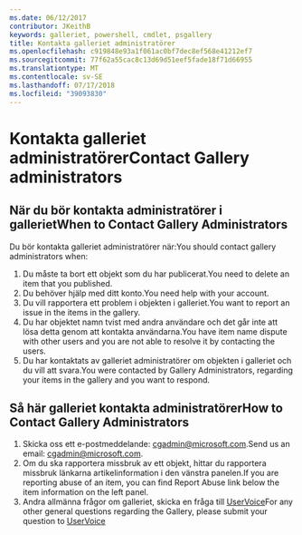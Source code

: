 ```yaml
---
ms.date: 06/12/2017
contributor: JKeithB
keywords: galleriet, powershell, cmdlet, psgallery
title: Kontakta galleriet administratörer
ms.openlocfilehash: c919848e93a1f061ac0bf7dec8ef568e41212ef7
ms.sourcegitcommit: 77f62a55cac8c13d69d51eef5fade18f71d66955
ms.translationtype: MT
ms.contentlocale: sv-SE
ms.lasthandoff: 07/17/2018
ms.locfileid: "39093830"
---
```

# <a name="contact-gallery-administrators"></a><span data-ttu-id="56287-103">Kontakta galleriet administratörer</span><span class="sxs-lookup"><span data-stu-id="56287-103">Contact Gallery administrators</span></span>

## <a name="when-to-contact-gallery-administrators"></a><span data-ttu-id="56287-104">När du bör kontakta administratörer i galleriet</span><span class="sxs-lookup"><span data-stu-id="56287-104">When to Contact Gallery Administrators</span></span>

<span data-ttu-id="56287-105">Du bör kontakta galleriet administratörer när:</span><span class="sxs-lookup"><span data-stu-id="56287-105">You should contact gallery administrators when:</span></span>

1. <span data-ttu-id="56287-106">Du måste ta bort ett objekt som du har publicerat.</span><span class="sxs-lookup"><span data-stu-id="56287-106">You need to delete an item that you published.</span></span>
2. <span data-ttu-id="56287-107">Du behöver hjälp med ditt konto.</span><span class="sxs-lookup"><span data-stu-id="56287-107">You need help with your account.</span></span>
3. <span data-ttu-id="56287-108">Du vill rapportera ett problem i objekten i galleriet.</span><span class="sxs-lookup"><span data-stu-id="56287-108">You want to report an issue in the items in the gallery.</span></span>
4. <span data-ttu-id="56287-109">Du har objektet namn tvist med andra användare och det går inte att lösa detta genom att kontakta användarna.</span><span class="sxs-lookup"><span data-stu-id="56287-109">You have item name dispute with other users and you are not able to resolve it by contacting the users.</span></span>
5. <span data-ttu-id="56287-110">Du har kontaktats av galleriet administratörer om objekten i galleriet och du vill att svara.</span><span class="sxs-lookup"><span data-stu-id="56287-110">You were contacted by Gallery Administrators, regarding your items in the gallery and you want to respond.</span></span>

## <a name="how-to-contact-gallery-administrators"></a><span data-ttu-id="56287-111">Så här galleriet kontakta administratörer</span><span class="sxs-lookup"><span data-stu-id="56287-111">How to Contact Gallery Administrators</span></span>

1. <span data-ttu-id="56287-112">Skicka oss ett e-postmeddelande: <cgadmin@microsoft.com>.</span><span class="sxs-lookup"><span data-stu-id="56287-112">Send us an email: <cgadmin@microsoft.com>.</span></span>
2. <span data-ttu-id="56287-113">Om du ska rapportera missbruk av ett objekt, hittar du rapportera missbruk länkarna artikelinformation i den vänstra panelen.</span><span class="sxs-lookup"><span data-stu-id="56287-113">If you are reporting abuse of an item, you can find Report Abuse link below the item information on the left panel.</span></span>
3. <span data-ttu-id="56287-114">Andra allmänna frågor om galleriet, skicka en fråga till [UserVoice](http://windowsserver.uservoice.com/forums/301869-powershell)</span><span class="sxs-lookup"><span data-stu-id="56287-114">For any other general questions regarding the Gallery, please submit your question to [UserVoice](http://windowsserver.uservoice.com/forums/301869-powershell)</span></span>